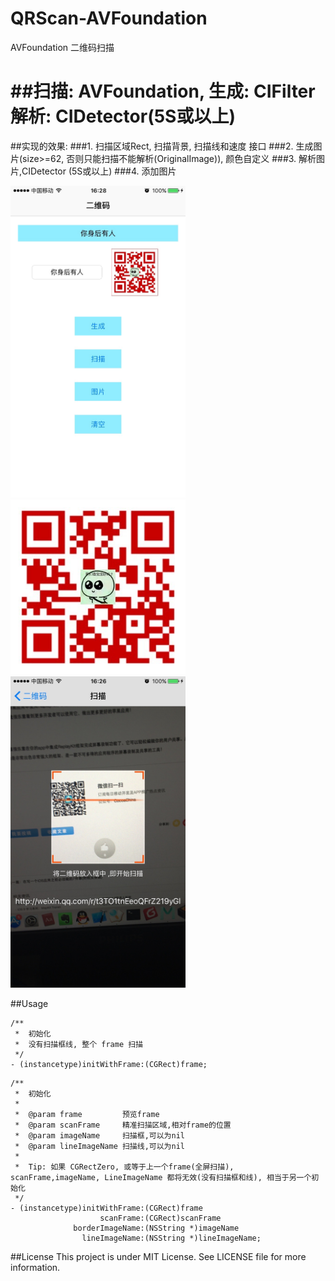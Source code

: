 # QRScan-AVFoundation
AVFoundation 二维码扫描



##扫描: AVFoundation, 生成: CIFilter  解析: CIDetector(5S或以上)
===
##实现的效果:
###1. 扫描区域Rect, 扫描背景, 扫描线和速度 接口
###2. 生成图片(size>=62, 否则只能扫描不能解析(OriginalImage)), 颜色自定义
###3. 解析图片,CIDetector (5S或以上)
###4. 添加图片
<p align="left" >
  <img src="1.png" alt="KYAnimatedPageControl" title="KYAnimatedPageControl" width = "280">
  <img src="2.png" alt="KYAnimatedPageControl" title="KYAnimatedPageControl" width = "280">
  <img src="3.png" alt="KYAnimatedPageControl" title="KYAnimatedPageControl" width = "280">
</p>

##Usage
```
/**
 *  初始化
 *  没有扫描框线, 整个 frame 扫描
 */
- (instancetype)initWithFrame:(CGRect)frame;
```

```
/**
 *  初始化
 *
 *  @param frame         预览frame
 *  @param scanFrame     精准扫描区域,相对frame的位置
 *  @param imageName     扫描框,可以为nil
 *  @param lineImageName 扫描线,可以为nil
 *  
 *  Tip: 如果 CGRectZero, 或等于上一个frame(全屏扫描), scanFrame,imageName, LineImageName 都将无效(没有扫描框和线), 相当于另一个初始化
 */
- (instancetype)initWithFrame:(CGRect)frame
                    scanFrame:(CGRect)scanFrame
              borderImageName:(NSString *)imageName
                lineImageName:(NSString *)lineImageName;
```

##License
This project is under MIT License. See LICENSE file for more information.
